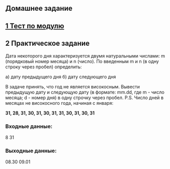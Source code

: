 ## Домашнее задание

## [1 Тест по модулю](https://forms.gle/5p5YNtd7HMD5uEvb8)

## 2 Практическое задание

Дата некоторого дня характеризуется двумя натуральными числами: m (порядковый номер месяца) и n (число). По введенным m и n (в одну строку через пробел) определить:


а) дату предыдущего дня
б) дату следующего дня


В задаче принять, что год не является високосным. Вывести предыдущую дату и следующую дату (в формате: mm.dd, где m - число месяца; d - номер дня) в одну строчку через пробел.
P.S. Число дней в месяцах не високосного года, начиная с января:

__31, 28, 31, 30, 31, 30, 31, 31, 30, 31, 30, 31__

### Входные данные:
8 31
### Выходные данные:
08.30 09.01


